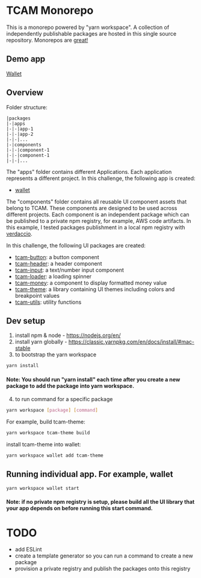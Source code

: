 # TCAM Monorepo

This is a monorepo powered by "yarn workspace". A collection of independently publishable packages are hosted in this single source repository. Monorepos are [great!](https://github.com/babel/babel/blob/master/doc/design/monorepo.md)

## Demo app

[Wallet](http://tcam-wallet.s3-website-ap-southeast-2.amazonaws.com/)

## Overview

Folder structure:

```
|packages
|-|apps
|-|-|app-1
|-|-|app-2
|-|-|...
|-|components
|-|-|component-1
|-|-|component-1
|-|-|...
```

The "apps" folder contains different Applications. Each application represents a different project.
In this challenge, the following app is created:
- [wallet](https://github.com/DonoZhang/tcam-code-challenge/tree/main/packages/apps/wallet)

The "components" folder contains all reusable UI component assets that belong to TCAM. These components are designed to be used across different projects. Each component is an independent package which can be published to a private npm registry, for example, AWS code artifacts. In this example, I tested packages publishment in a local npm registry with [verdaccio](https://github.com/verdaccio/verdaccio).

In this challenge, the following UI packages are created:
- [tcam-button](https://github.com/DonoZhang/tcam-code-challenge/tree/main/packages/components/tcam-button): a button component
- [tcam-header](https://github.com/DonoZhang/tcam-code-challenge/tree/main/packages/components/tcam-header): a header component
- [tcam-input](https://github.com/DonoZhang/tcam-code-challenge/tree/main/packages/components/tcam-input): a text/number input component
- [tcam-loader](https://github.com/DonoZhang/tcam-code-challenge/tree/main/packages/components/tcam-loader): a loading spinner
- [tcam-money](https://github.com/DonoZhang/tcam-code-challenge/tree/main/packages/components/tcam-money): a component to display formatted money value
- [tcam-theme](https://github.com/DonoZhang/tcam-code-challenge/tree/main/packages/components/tcam-theme): a library containing UI themes including colors and breakpoint values
- [tcam-utils](https://github.com/DonoZhang/tcam-code-challenge/tree/main/packages/components/tcam-utils): utility functions

## Dev setup

1. install npm & node - https://nodejs.org/en/
2. install yarn globally - https://classic.yarnpkg.com/en/docs/install/#mac-stable
3. to bootstrap the yarn workspace

```bash
yarn install
```

#### Note: You should run "yarn install" each time after you create a new package to add the package into yarn workspace.

4. to run command for a specific package

```bash
yarn workspace [package] [command]
```

For example, build tcam-theme:

```bash
yarn workspace tcam-theme build
```

install tcam-theme into wallet:

```bash
yarn workspace wallet add tcam-theme
```

## Running individual app. For example, wallet

```bash
yarn workspace wallet start
```

#### Note: if no private npm registry is setup, please build all the UI library that your app depends on before running this start command.

# TODO

- add ESLint
- create a template generator so you can run a command to create a new package
- provision a private registry and publish the packages onto this registry
